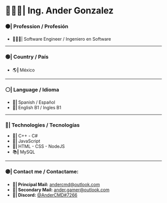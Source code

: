 
# 👨🏻‍💻| Ing. Ander Gonzalez

### ⚫| Profession / Profesión
- 👨🏻‍🎓| Software Engineer / Ingeniero en Software

------------

### 🟢| Country / País
- 🌎**|** México

------------

### ⚪| Language / Idioma
- 💬**|** Spanish / Español
- 💬**|** English B1 / Ingles B1

------------

### 🔵| Technologies / Tecnologías
- 📘**|** C++ - C#
- 📕**|** JavaScript
- 📙**|** HTML - CSS - NodeJS
- 📚**|** MySQL

------------

### 🟣| Contact me / Contactame:
- **📧| Principal Mail:** andercmd@outlook.com
- **📧| Secondary Mail:** ander.gamer@outlook.com
- **💬| Discord:** [@AnderCMD#7266](https://discordapp.com/users/AnderCMD#7266 "@AnderCMD#7266")
